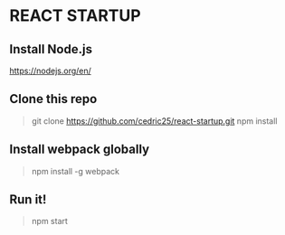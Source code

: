 # REACT STARTUP

## Install Node.js

https://nodejs.org/en/

## Clone this repo

> git clone https://github.com/cedric25/react-startup.git
> npm install

## Install webpack globally

> npm install -g webpack

## Run it!

> npm start
